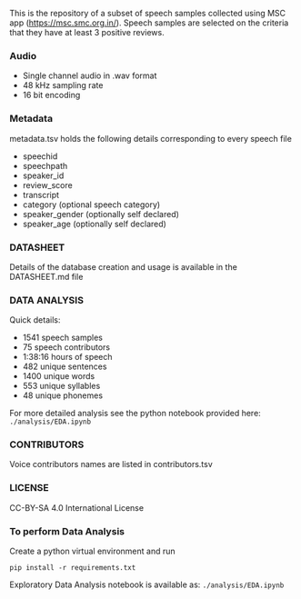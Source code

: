 This is the repository of a subset of speech samples collected using MSC app (https://msc.smc.org.in/). Speech samples are selected on the criteria that they have at least 3 positive reviews.

### Audio

- Single channel audio in .wav format
- 48 kHz sampling rate
- 16 bit encoding

### Metadata

metadata.tsv holds the following details corresponding to every speech file

- speechid
- speechpath
- speaker_id
- review_score
- transcript
- category (optional speech category)
- speaker_gender (optionally self declared)
- speaker_age (optionally self declared)

### DATASHEET

Details of the database creation and usage is available in the DATASHEET.md file

### DATA ANALYSIS

Quick details:
- 1541 speech samples
- 75 speech contributors
- 1:38:16 hours of speech
- 482 unique sentences
- 1400 unique words
- 553 unique syllables
- 48 unique phonemes

For more detailed analysis see the python notebook provided here: `./analysis/EDA.ipynb`


### CONTRIBUTORS

Voice contributors names are listed in contributors.tsv

### LICENSE

CC-BY-SA 4.0 International License

### To perform Data Analysis

Create a python virtual environment and run 

```pip install -r requirements.txt```

Exploratory Data Analysis notebook is available as: `./analysis/EDA.ipynb`



